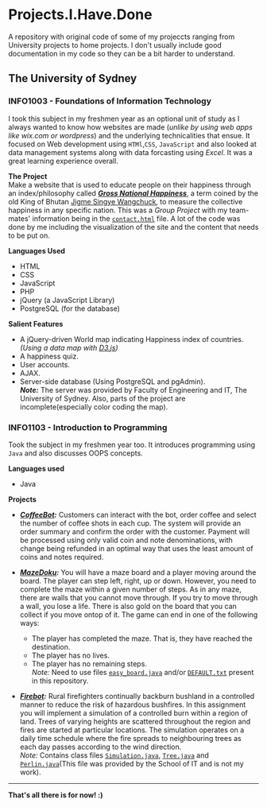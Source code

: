 # Projects.I.Have.Done
A repository with original code of some of my projeccts ranging from University projects to home projects. I don't usually include good documentation in my code so they can be a bit harder to understand. 
## The University of Sydney
### INFO1003 - Foundations of Information Technology

I took this subject in my freshmen year as an optional unit of study as I always wanted to know how websites are made (*unlike by using web apps like wix.com or wordpress*) and the underlying technicalities that ensue. It focused on Web development using `HTMl`,`CSS`, `JavaScript` and also looked at data management systems along with data forcasting using *Excel*. It was a great learning experience overall.        

__The Project__  
Make a website that is used to educate people on their happiness through an index/philosophy called [__*Gross National Happiness*__](https://en.wikipedia.org/wiki/Gross_National_Happiness), a term coined by the old King of Bhutan [Jigme Singye Wangchuck](https://en.wikipedia.org/wiki/Jigme_Singye_Wangchuck), to measure the collective happiness in any specific nation. This was a *Group Project* with my team-mates' information being in the [`contact.html`](https://github.com/syedumar97/Projects.I.Have.Done/blob/master/contact.html) file. A lot of the code was done by me including the visualization of the site and the content that needs to be put on.  

__Languages Used__  

 * HTML
 * CSS
 * JavaScript
 * PHP
 * jQuery (a JavaScript Library) 
 * PostgreSQL (for the database)
 
__Salient Features__

 * A jQuery-driven World map indicating Happiness index of countries. *(Using a data map with [D3.js](https://d3js.org/))*
 * A happiness quiz.
 * User accounts.
 * AJAX.
 * Server-side database (Using PostgreSQL and pgAdmin).  
 ***Note:*** The server was provided by Faculty of Engineering and IT, The University of Sydney. Also, parts of the project are incomplete(especially color coding the map).  
  
### INFO1103 - Introduction to Programming  

Took the subject in my freshmen year too. It introduces programming using `Java` and also discusses OOPS concepts.  

__Languages used__  
  * Java  
  
__Projects__  

 - ***[CoffeeBot](https://github.com/syedumar97/Projects.I.Have.Done/blob/master/CoffeeBot.java):*** Customers can interact with the bot, order coffee and select the number of coffee shots in each cup. The system will provide an order summary and confirm the order with the customer. Payment will be processed using only valid coin and note denominations, with change being refunded in an optimal way that uses the least amount of coins and notes required.  
 - ***[MazeDoku](https://github.com/syedumar97/Projects.I.Have.Done/blob/master/MazeGame.java):*** You will have a maze board and a player moving around the board.
The player can step left, right, up or down.
However, you need to complete the maze within a given number of steps.
As in any maze, there are walls that you cannot move through.
If you try to move through a wall, you lose a life.
There is also gold on the board that you can collect if you move ontop of it.
The game can end in one of the following ways:
    * The player has completed the maze. That is, they have reached the destination.  
    * The player has no lives.  
    * The player has no remaining steps.  
  *Note:* Need to use files [`easy_board.java`](https://github.com/syedumar97/Projects.I.Have.Done/blob/master/easy_board.txt) and/or [`DEFAULT.txt`](https://github.com/syedumar97/Projects.I.Have.Done/blob/master/DEFAULT.txt) present in this repository.  

 - ***[Firebot](https://github.com/syedumar97/Projects.I.Have.Done/blob/master/Firebot.java):*** Rural firefighters continually backburn bushland in a controlled manner to reduce the risk of hazardous bushfires. In this assignment you will implement a simulation of a controlled burn within a region of land. Trees of varying heights are scattered throughout the region and fires are started at particular locations. The simulation operates on a daily time schedule where the fire spreads to neighbouring trees as each day passes according to the wind direction.  
 *Note:* Contains class files [`Simulation.java`](https://github.com/syedumar97/Projects.I.Have.Done/blob/master/Simulation.java), [`Tree.java`](https://github.com/syedumar97/Projects.I.Have.Done/blob/master/Tree.java) and [`Perlin.java`](https://github.com/syedumar97/Projects.I.Have.Done/blob/master/Perlin.java)(This file was provided by the School of IT and is not my work).
  
--- 
   **That's all there is for now! :)**
